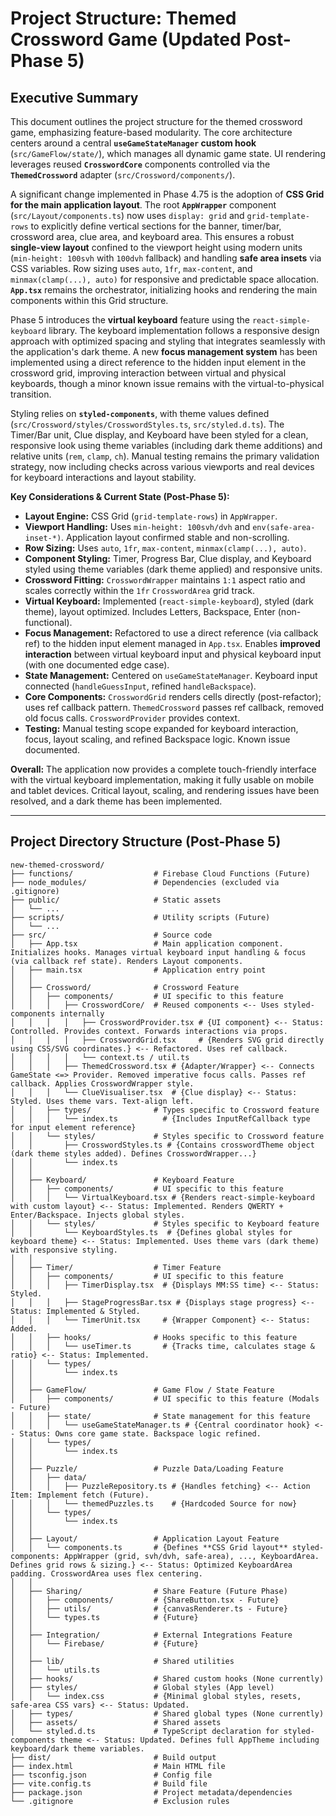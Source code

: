 # Project Structure: Themed Crossword Game (Updated Post-Phase 5)

## Executive Summary

This document outlines the project structure for the themed crossword game, emphasizing feature-based modularity. The core architecture centers around a central **`useGameStateManager` custom hook** (`src/GameFlow/state/`), which manages all dynamic game state. UI rendering leverages reused **`CrosswordCore`** components controlled via the **`ThemedCrossword`** adapter (`src/Crossword/components/`).

A significant change implemented in Phase 4.75 is the adoption of **CSS Grid for the main application layout**. The root **`AppWrapper`** component (`src/Layout/components.ts`) now uses `display: grid` and `grid-template-rows` to explicitly define vertical sections for the banner, timer/bar, crossword area, clue area, and keyboard area. This ensures a robust **single-view layout** confined to the viewport height using modern units (`min-height: 100svh` with `100dvh` fallback) and handling **safe area insets** via CSS variables. Row sizing uses `auto`, `1fr`, `max-content`, and `minmax(clamp(...), auto)` for responsive and predictable space allocation. **`App.tsx`** remains the orchestrator, initializing hooks and rendering the main components within this Grid structure.

Phase 5 introduces the **virtual keyboard** feature using the `react-simple-keyboard` library. The keyboard implementation follows a responsive design approach with optimized spacing and styling that integrates seamlessly with the application's dark theme. A new **focus management system** has been implemented using a direct reference to the hidden input element in the crossword grid, improving interaction between virtual and physical keyboards, though a minor known issue remains with the virtual-to-physical transition.

Styling relies on **`styled-components`**, with theme values defined (`src/Crossword/styles/CrosswordStyles.ts`, `src/styled.d.ts`). The Timer/Bar unit, Clue display, and Keyboard have been styled for a clean, responsive look using theme variables (including dark theme additions) and relative units (`rem`, `clamp`, `ch`). Manual testing remains the primary validation strategy, now including checks across various viewports and real devices for keyboard interactions and layout stability.

**Key Considerations & Current State (Post-Phase 5):**
*   **Layout Engine:** CSS Grid (`grid-template-rows`) in `AppWrapper`.
*   **Viewport Handling:** Uses `min-height: 100svh/dvh` and `env(safe-area-inset-*)`. Application layout confirmed stable and non-scrolling.
*   **Row Sizing:** Uses `auto`, `1fr`, `max-content`, `minmax(clamp(...), auto)`.
*   **Component Styling:** Timer, Progress Bar, Clue display, and Keyboard styled using theme variables (dark theme applied) and responsive units.
*   **Crossword Fitting:** `CrosswordWrapper` maintains `1:1` aspect ratio and scales correctly within the `1fr` `CrosswordArea` grid track.
*   **Virtual Keyboard:** Implemented (`react-simple-keyboard`), styled (dark theme), layout optimized. Includes Letters, Backspace, Enter (non-functional).
*   **Focus Management:** Refactored to use a direct reference (via callback ref) to the hidden input element managed in `App.tsx`. Enables **improved interaction** between virtual keyboard input and physical keyboard input (with one documented edge case).
*   **State Management:** Centered on `useGameStateManager`. Keyboard input connected (`handleGuessInput`, refined `handleBackspace`).
*   **Core Components:** `CrosswordGrid` renders cells directly (post-refactor); uses ref callback pattern. `ThemedCrossword` passes ref callback, removed old focus calls. `CrosswordProvider` provides context.
*   **Testing:** Manual testing scope expanded for keyboard interaction, focus, layout scaling, and refined Backspace logic. Known issue documented.

**Overall:** The application now provides a complete touch-friendly interface with the virtual keyboard implementation, making it fully usable on mobile and tablet devices. Critical layout, scaling, and rendering issues have been resolved, and a dark theme has been implemented.

---

## Project Directory Structure (Post-Phase 5)

```plaintext
new-themed-crossword/
├── functions/                  # Firebase Cloud Functions (Future)
├── node_modules/               # Dependencies (excluded via .gitignore)
├── public/                     # Static assets
│   └── ...
├── scripts/                    # Utility scripts (Future)
│   └── ...
├── src/                        # Source code
│   ├── App.tsx                 # Main application component. Initializes hooks. Manages virtual keyboard input handling & focus (via callback ref state). Renders Layout components.
│   ├── main.tsx                # Application entry point
│   │
│   ├── Crossword/              # Crossword Feature
│   │   ├── components/         # UI specific to this feature
│   │   │   ├── CrosswordCore/  # Reused components <-- Uses styled-components internally
│   │   │   │   ├── CrosswordProvider.tsx # {UI component} <-- Status: Controlled. Provides context. Forwards interactions via props.
│   │   │   │   ├── CrosswordGrid.tsx     # {Renders SVG grid directly using CSS/SVG coordinates.} <-- Refactored. Uses ref callback.
│   │   │   │   └── context.ts / util.ts
│   │   │   ├── ThemedCrossword.tsx # {Adapter/Wrapper} <-- Connects GameState <=> Provider. Removed imperative focus calls. Passes ref callback. Applies CrosswordWrapper style.
│   │   │   └── ClueVisualiser.tsx  # {Clue display} <-- Status: Styled. Uses theme vars. Text-align left.
│   │   ├── types/              # Types specific to Crossword feature
│   │   │   └── index.ts          # {Includes InputRefCallback type for input element reference}
│   │   └── styles/             # Styles specific to Crossword feature
│   │       ├── CrosswordStyles.ts # {Contains crosswordTheme object (dark theme styles added). Defines CrosswordWrapper...}
│   │       └── index.ts
│   │
│   ├── Keyboard/               # Keyboard Feature
│   │   ├── components/         # UI specific to this feature
│   │   │   └── VirtualKeyboard.tsx # {Renders react-simple-keyboard with custom layout} <-- Status: Implemented. Renders QWERTY + Enter/Backspace. Injects global styles.
│   │   └── styles/             # Styles specific to Keyboard feature
│   │       └── KeyboardStyles.ts  # {Defines global styles for keyboard theme} <-- Status: Implemented. Uses theme vars (dark theme) with responsive styling.
│   │
│   ├── Timer/                  # Timer Feature
│   │   ├── components/         # UI specific to this feature
│   │   │   ├── TimerDisplay.tsx  # {Displays MM:SS time} <-- Status: Styled.
│   │   │   ├── StageProgressBar.tsx # {Displays stage progress} <-- Status: Implemented & Styled.
│   │   │   └── TimerUnit.tsx     # {Wrapper Component} <-- Status: Added.
│   │   ├── hooks/              # Hooks specific to this feature
│   │   │   └── useTimer.ts       # {Tracks time, calculates stage & ratio} <-- Status: Implemented.
│   │   └── types/
│   │       └── index.ts
│   │
│   ├── GameFlow/               # Game Flow / State Feature
│   │   ├── components/         # UI specific to this feature (Modals - Future)
│   │   ├── state/              # State management for this feature
│   │   │   └── useGameStateManager.ts # {Central coordinator hook} <-- Status: Owns core game state. Backspace logic refined.
│   │   └── types/
│   │       └── index.ts
│   │
│   ├── Puzzle/                 # Puzzle Data/Loading Feature
│   │   ├── data/
│   │   │   ├── PuzzleRepository.ts # {Handles fetching} <-- Action Item: Implement fetch (Future).
│   │   │   └── themedPuzzles.ts    # {Hardcoded Source for now}
│   │   └── types/
│   │       └── index.ts
│   │
│   ├── Layout/                 # Application Layout Feature
│   │   └── components.ts       # {Defines **CSS Grid layout** styled-components: AppWrapper (grid, svh/dvh, safe-area), ..., KeyboardArea. Defines grid rows & sizing.} <-- Status: Optimized KeyboardArea padding. CrosswordArea uses flex centering.
│   │
│   ├── Sharing/                # Share Feature (Future Phase)
│   │   ├── components/         # {ShareButton.tsx - Future}
│   │   ├── utils/              # {canvasRenderer.ts - Future}
│   │   └── types.ts            # {Future}
│   │
│   ├── Integration/            # External Integrations Feature
│   │   └── Firebase/           # {Future}
│   │
│   ├── lib/                    # Shared utilities
│   │   └── utils.ts
│   ├── hooks/                  # Shared custom hooks (None currently)
│   ├── styles/                 # Global styles (App level)
│   │   └── index.css           # {Minimal global styles, resets, safe-area CSS vars} <-- Status: Updated.
│   ├── types/                  # Shared global types (None currently)
│   ├── assets/                 # Shared assets
│   └── styled.d.ts             # TypeScript declaration for styled-components theme <-- Status: Updated. Defines full AppTheme including keyboard/dark theme variables.
├── dist/                       # Build output
├── index.html                  # Main HTML file
├── tsconfig.json               # Config file
├── vite.config.ts              # Build file
├── package.json                # Project metadata/dependencies
└── .gitignore                  # Exclusion rules
